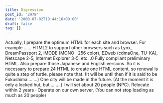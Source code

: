 ```yaml
---
title: Digression
post_id: '2978'
date: '2000-07-02T19:44:16+09:00'
draft: false
tag: []
---
```


Actually, I prepare the optimum HTML for each site and browser. For example ...... HTML2 to support other browsers such as Lynx, DreamPassport 2, iMODE (MONO · 256 color), EZweb (cdmaOne, TU-KA), Netscape 2-5, Internet Explorer 3-5, etc. .0 Fully compliant preliminary HTML. Also prepare those Japanese and English versions. So it is necessary to prepare 24 HTML to create one HTML content, so renewal is quite a step of turtle. please note that. (It will be until then if it is said to be Fukushima ... ...) One city will be made in the future. (At the moment it is only a locked hut, but ... ....) I will set about 20 people (NPC). Relocate within 2 years · Operate on our own server. (You can not stop loading as much as 20 people)